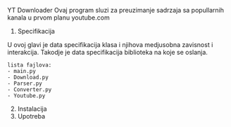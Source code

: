 YT Downloader
Ovaj program sluzi za preuzimanje sadrzaja sa popullarnih kanala u prvom planu youtube.com


1. Specifikacija

U ovoj glavi je data specifikacija klasa i njihova medjusobna zavisnost i interakcija. 
Takodje je data specifikacija biblioteka na koje se oslanja.

    lista fajlova:
    - main.py
    - Download.py
    - Parser.py
    - Converter.py
    - Youtube.py
    


2. Instalacija
3. Upotreba
